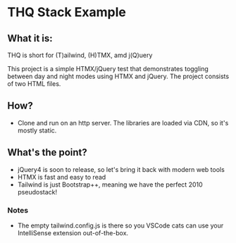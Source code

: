 # THQ Stack Example

## What it is:

THQ is short for (T)ailwind, (H)TMX, amd j(Q)uery

This project is a simple HTMX/jQuery test that demonstrates toggling between day and night modes using HTMX and jQuery. The project consists of two HTML files. 

## How?

- Clone and run on an http server. 
The libraries are loaded via CDN, so it's mostly static. 

## What's the point?
- jQuery4 is soon to release, so let's bring it back with modern web tools
- HTMX is fast and easy to read
- Tailwind is just Bootstrap++, meaning we have the perfect 2010 pseudostack!  

### Notes

- The empty tailwind.config.js is there so you VSCode cats can use your IntelliSense extension out-of-the-box.  
